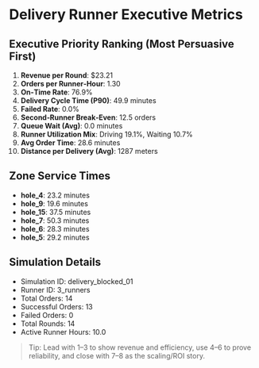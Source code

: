 # Delivery Runner Executive Metrics

## Executive Priority Ranking (Most Persuasive First)
1. **Revenue per Round**: $23.21
2. **Orders per Runner‑Hour**: 1.30
3. **On‑Time Rate**: 76.9%
4. **Delivery Cycle Time (P90)**: 49.9 minutes
5. **Failed Rate**: 0.0%
6. **Second‑Runner Break‑Even**: 12.5 orders
7. **Queue Wait (Avg)**: 0.0 minutes
8. **Runner Utilization Mix**: Driving 19.1%, Waiting 10.7%
9. **Avg Order Time**: 28.6 minutes
10. **Distance per Delivery (Avg)**: 1287 meters

## Zone Service Times
- **hole_4**: 23.2 minutes
- **hole_9**: 19.6 minutes
- **hole_15**: 37.5 minutes
- **hole_7**: 50.3 minutes
- **hole_6**: 28.3 minutes
- **hole_5**: 29.2 minutes


## Simulation Details
- Simulation ID: delivery_blocked_01
- Runner ID: 3_runners
- Total Orders: 14
- Successful Orders: 13
- Failed Orders: 0
- Total Rounds: 14
- Active Runner Hours: 10.0

> Tip: Lead with 1–3 to show revenue and efficiency, use 4–6 to prove reliability, and close with 7–8 as the scaling/ROI story.
